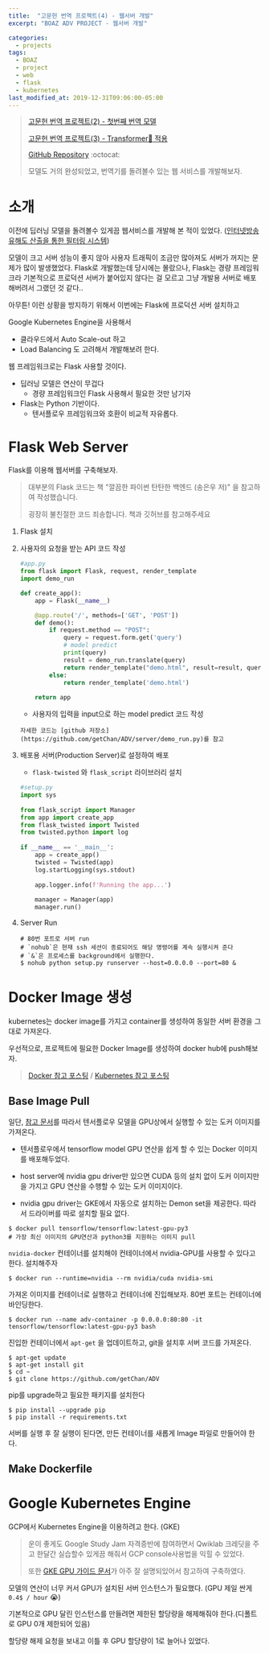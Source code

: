 ```yaml
---
title:  "고문헌 번역 프로젝트(4) - 웹서버 개발"
excerpt: "BOAZ ADV PROJECT - 웹서버 개발"

categories:
  - projects
tags:
  - BOAZ
  - project
  - web
  - flask
  - kubernetes
last_modified_at: 2019-12-31T09:06:00-05:00
---
```


> [고문헌 번역 프로젝트(2) - 첫번째 번역 모델](/projects/adv_pjt_2)
>
> [고문헌 번역 프로젝트(3) - Transformer:robot: 적용](/projects/adv_pjt_3)
>
> [GitHub Repository](https://github.com/getChan/ADV) :octocat:
>
> 모델도 거의 완성되었고, 번역기를 돌려볼수 있는 웹 서비스를 개발해보자.

# 소개

이전에 딥러닝 모델을 돌려볼수 있게끔 웹서비스를 개발해 본 적이 있었다. ([인터넷방송 유해도 산출을 통한 필터링 시스템](/projects/cyberaffity/))

모델이 크고 서버 성능이 좋지 않아 사용자 트래픽이 조금만 많아져도 서버가 꺼지는 문제가 많이 발생했었다. Flask로 개발했는데 당시에는 몰랐으나, Flask는 경량 프레임워크라 기본적으로 프로덕션 서버가 붙어있지 않다는 걸 모르고 그냥 개발용 서버로 배포해버려서 그랬던 것 같다.. 

아무튼! 이런 상황을 방지하기 위해서 이번에는 Flask에 프로덕션 서버 설치하고

Google Kubernetes Engine을 사용해서 

- 클라우드에서 Auto Scale-out 하고 
- Load Balancing 도 고려해서 개발해보려 한다.

웹 프레임워크로는 Flask 사용할 것이다.

- 딥러닝 모델은 연산이 무겁다
  - 경량 프레임워크인 Flask 사용해서 필요한 것만 남기자
- Flask는 Python 기반이다.
  - 텐서플로우 프레임워크와 호환이 비교적 자유롭다.

# Flask Web Server

Flask를 이용해 웹서버를 구축해보자.

> 대부분의 Flask 코드는 책 "깔끔한 파이썬 탄탄한 백엔드 (송은우 저)" 을 참고하여 작성했습니다.
>
> 굉장히 불친절한 코드 죄송합니다. 책과 깃허브를 참고해주세요

1. Flask 설치

2. 사용자의 요청을 받는 API 코드 작성

   ```python
   #app.py
   from flask import Flask, request, render_template
   import demo_run
   
   def create_app():
       app = Flask(__name__)
   
       @app.route('/', methods=['GET', 'POST'])
       def demo():
           if request.method == "POST":
               query = request.form.get('query')
               # model predict
               print(query)
               result = demo_run.translate(query)
               return render_template("demo.html", result=result, query=query)
           else:
               return render_template('demo.html')
           
       return app
   ```

   - 사용자의 입력을 input으로 하는 model predict 코드 작성

    ```
   자세한 코드는 [github 저장소](https://github.com/getChan/ADV/server/demo_run.py)를 참고
    ```

 3. 배포용 서버(Production Server)로 설정하여 배포

    - `flask-twisted` 와 `flask_script` 라이브러리 설치

    ```python
    #setup.py
    import sys
     
    from flask_script import Manager
    from app import create_app
    from flask_twisted import Twisted
    from twisted.python import log
     
    if __name__ == '__main__':
        app = create_app()
        twisted = Twisted(app)
        log.startLogging(sys.stdout)
     
        app.logger.info(f'Running the app...')
     
        manager = Manager(app)
        manager.run()
    ```

4. Server Run

   ```shell
   # 80번 포트로 서버 run
   # `nohub`은 현재 ssh 세션이 종료되어도 해당 명령어를 계속 실행시켜 준다
   # `&`은 프로세스를 background에서 실행한다.
   $ nohub python setup.py runserver --host=0.0.0.0 --port=80 &
   ```

# Docker Image 생성

kubernetes는 docker image를 가지고 container를 생성하여 동일한 서버 환경을 그대로 가져온다. 

우선적으로, 프로젝트에 필요한 Docker Image를 생성하여 docker hub에 push해보자.

> [Docker 참고 포스팅](/data/data_engineering_4/) /  [Kubernetes 참고 포스팅](https://getchan.github.io/data/data_engineering_5/)

## Base Image Pull

일단, [참고 문서](https://www.tensorflow.org/install/docker?hl=ko)를 따라서 텐서플로우 모델을 GPU상에서 실행할 수 있는 도커 이미지를 가져온다.

- 텐서플로우에서 tensorflow model GPU 연산을 쉽게 할 수 있는 Docker 이미지를 배포해두었다. 

- host server에 nvidia gpu driver만 있으면 CUDA 등의 설치 없이 도커 이미지만을 가지고 GPU 연산을 수행할 수 있는 도커 이미지이다.

- nvidia gpu driver는 GKE에서 자동으로 설치하는 Demon set을 제공한다. 따라서 드라이버를 따로 설치할 필요 없다.

```shell
$ docker pull tensorflow/tensorflow:latest-gpu-py3
# 가장 최신 이미지의 GPU연산과 python3를 지원하는 이미지 pull
```

`nvidia-docker` 컨테이너를 설치해야 컨테이너에서 nvidia-GPU를 사용할 수 있다고 한다. 설치해주자

```shell
$ docker run --runtime=nvidia --rm nvidia/cuda nvidia-smi
```

가져온 이미지를 컨테이너로 실행하고 컨테이너에 진입해보자. 80번 포트는 컨테이너에 바인딩한다.

```shell
$ docker run --name adv-container -p 0.0.0.0:80:80 -it tensorflow/tensorflow:latest-gpu-py3 bash 
```

진입한 컨테이너에서 `apt-get` 을 업데이트하고, git을 설치후 서버 코드를 가져온다.

```shell
$ apt-get update 
$ apt-get install git
$ cd ~
$ git clone https://github.com/getChan/ADV
```

pip를 upgrade하고 필요한 패키지를 설치한다

```shell
$ pip install --upgrade pip
$ pip install -r requirements.txt
```

서버를 실행 후 잘 실행이 된다면, 만든 컨테이너를 새롭게 Image 파일로 만들어야 한다.

## Make Dockerfile









# Google Kubernetes Engine

GCP에서 Kubernetes Engine을 이용하려고 한다. (GKE)

> 운이 좋게도 Google Study Jam 자격증반에 참여하면서 Qwiklab 크레딧을 주고 한달간 실습할수 있게끔 해줘서 GCP console사용법을 익힐 수 있었다.
>
> 또한 [GKE GPU 가이드 문서](https://cloud.google.com/kubernetes-engine/docs/how-to/gpus?hl=ko&_ga=2.267977159.-832087542.1571376036&_gac=1.19746890.1577790248.Cj0KCQiAgKzwBRCjARIsABBbFuh7guv-Ow7tn55NT5cnDW-4_FcVEP6oO3pZlLxk_BfS1Qh9F_rkA_QaAmjBEALw_wcB#gpu_pool)가 아주 잘 설명되있어서 참고하여 구축하였다.

모델의 연산이 너무 커서 GPU가 설치된 서버 인스턴스가 필요했다. (GPU 제일 싼게 `0.4$ / hour` :sob:)

기본적으로 GPU 달린 인스턴스를 만들려면 제한된 할당량을 해제해줘야 한다.(디폴트로 GPU 0개 제한되어 있음)

할당량 해제 요청을 보내고 이틀 후 GPU 할당량이 1로 늘어나 있었다.








